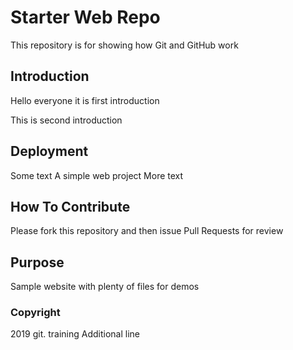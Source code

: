 # Starter Web Repo

This repository is for showing how Git and GitHub work

## Introduction
Hello everyone it is first introduction

This is second introduction
## Deployment
Some text 
A simple web project
More text

## How To Contribute

Please fork this repository and then issue Pull Requests for review

## Purpose

Sample website with plenty of files for demos

### Copyright

2019 git. training
Additional line
